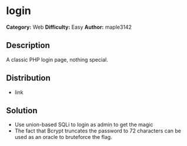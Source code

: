 # login
**Category:** Web
**Difficulty:** Easy
**Author:** maple3142

## Description

A classic PHP login page, nothing special.

## Distribution

- link

## Solution

- Use union-based SQLi to login as admin to get the magic
- The fact that Bcrypt truncates the password to 72 characters can be used as an oracle to bruteforce the flag.
